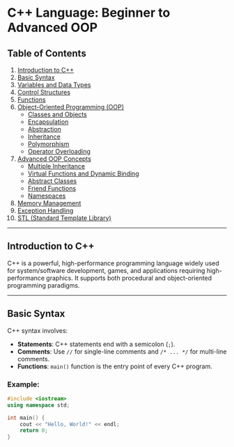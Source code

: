 # C++ Language: Beginner to Advanced OOP

## Table of Contents
1. [Introduction to C++](#introduction-to-c++)
2. [Basic Syntax](#basic-syntax)
3. [Variables and Data Types](#variables-and-data-types)
4. [Control Structures](#control-structures)
5. [Functions](#functions)
6. [Object-Oriented Programming (OOP)](#object-oriented-programming-oop)
    - [Classes and Objects](#classes-and-objects)
    - [Encapsulation](#encapsulation)
    - [Abstraction](#abstraction)
    - [Inheritance](#inheritance)
    - [Polymorphism](#polymorphism)
    - [Operator Overloading](#operator-overloading)
7. [Advanced OOP Concepts](#advanced-oop-concepts)
    - [Multiple Inheritance](#multiple-inheritance)
    - [Virtual Functions and Dynamic Binding](#virtual-functions-and-dynamic-binding)
    - [Abstract Classes](#abstract-classes)
    - [Friend Functions](#friend-functions)
    - [Namespaces](#namespaces)
8. [Memory Management](#memory-management)
9. [Exception Handling](#exception-handling)
10. [STL (Standard Template Library)](#stl-standard-template-library)

---

## Introduction to C++

C++ is a powerful, high-performance programming language widely used for system/software development, games, and applications requiring high-performance graphics. It supports both procedural and object-oriented programming paradigms.

---

## Basic Syntax

C++ syntax involves:
- **Statements**: C++ statements end with a semicolon (`;`).
- **Comments**: Use `//` for single-line comments and `/* ... */` for multi-line comments.
- **Functions**: `main()` function is the entry point of every C++ program.

### Example:
```cpp
#include <iostream>
using namespace std;

int main() {
    cout << "Hello, World!" << endl;
    return 0;
}
